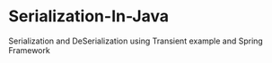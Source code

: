 # Serialization-In-Java
Serialization and DeSerialization using Transient example and Spring Framework
